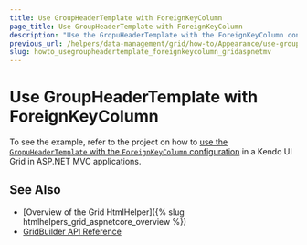 ```yaml
---
title: Use GroupHeaderTemplate with ForeignKeyColumn
page_title: Use GroupHeaderTemplate with ForeignKeyColumn
description: "Use the GropuHeaderTemplate with the ForeignKeyColumn configuration in a Kendo UI Grid in ASP.NET MVC applications."
previous_url: /helpers/data-management/grid/how-to/Appearance/use-groupheadertemplate-foreignkeycolumn
slug: howto_usegroupheadertemplate_foreignkeycolumn_gridaspnetmv
---
```


# Use GroupHeaderTemplate with ForeignKeyColumn

To see the example, refer to the project on how to [use the `GropuHeaderTemplate` with the `ForeignKeyColumn` configuration](https://github.com/telerik/ui-for-aspnet-mvc-examples/tree/master/grid/grid-foreingkeycolumn-groupheadertemplate) in a Kendo UI Grid in ASP.NET MVC applications.

## See Also

* [Overview of the Grid HtmlHelper]({% slug htmlhelpers_grid_aspnetcore_overview %})
* [GridBuilder API Reference](http://docs.telerik.com/aspnet-mvc/api/Kendo.Mvc.UI.Fluent/GridBuilder)
